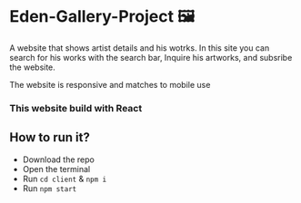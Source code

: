 # Eden-Gallery-Project 🖼

A website that shows artist details and his wotrks.
In this site you can search for his works with the search bar, Inquire his artworks, and subsribe the website.

The website is responsive and matches to mobile use

### This website build with React

## How to run it?
- Download the repo
- Open the terminal
- Run `cd client` & `npm i` 
- Run `npm start`
